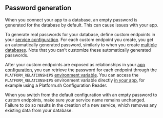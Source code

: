 ## Password generation
 
When you connect your app to a database,
an empty password is generated for the database by default.
This can cause issues with your app.
 
To generate real passwords for your database,
define custom endpoints in your [service configuration](#1-configure-the-service).
For each custom endpoint you create,
you get an automatically generated password,
similarly to when you create [multiple databases](#multiple-databases).
Note that you can't customize these automatically generated passwords.

After your custom endpoints are exposed as relationships in your [app configuration](../../create-apps/_index.md),
you can retrieve the password for each endpoint
through the `PLATFORM_RELATIONSHIPS` [environment variable](../../development/variables/use-variables.md#use-platformsh-provided-variables).
You can access the `PLATFORM_RELATIONSHIPS` environment variable directly [in your app](../../development/variables/use-variables.md#access-variables-in-your-app),
for example using a Platform.sh Configuration Reader.
 
When you switch from the default configuration with an empty password to custom endpoints,
make sure your service name remains unchanged.
Failure to do so results in the creation of a new service,
which removes any existing data from your database.